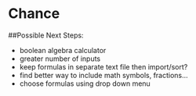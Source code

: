 # Chance

##Possible Next Steps: 
* boolean algebra calculator
* greater number of inputs
* keep formulas in separate text file then import/sort?
* find better way to include math symbols, fractions...
* choose formulas using drop down menu
